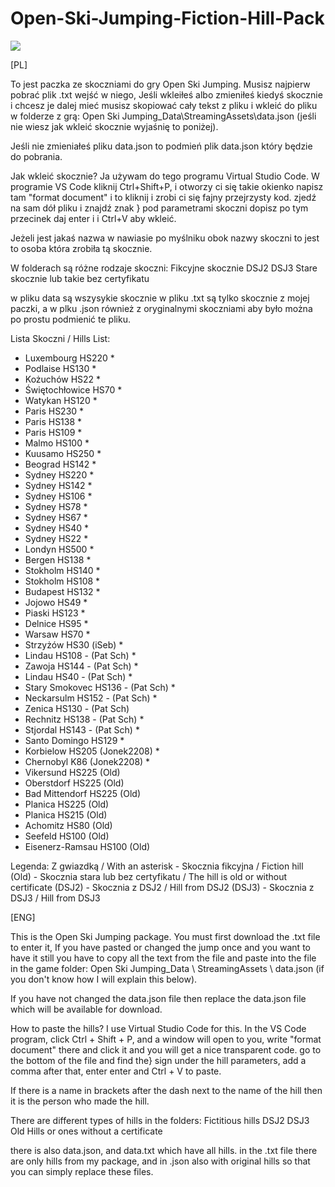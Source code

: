 # Open-Ski-Jumping-Fiction-Hill-Pack

<img src="https://media.discordapp.net/attachments/703146900706164736/704704584697774144/cover.png?width=1440&height=592">

[PL]

To jest paczka ze skoczniami do gry Open Ski Jumping.
Musisz najpierw pobrać plik .txt wejść w niego, Jeśli wkleiłeś albo zmieniłeś kiedyś skocznie i chcesz je dalej mieć musisz skopiować cały tekst z pliku i wkleić do pliku w folderze z grą: Open Ski Jumping_Data\StreamingAssets\data.json (jeśli nie wiesz jak wkleić skocznie wyjaśnię to poniżej).


Jeśli nie zmieniałeś pliku data.json to podmień plik data.json który będzie do pobrania.


Jak wkleić skocznie?
Ja używam do tego programu Virtual Studio Code.
W programie VS Code kliknij Ctrl+Shift+P, i otworzy ci się takie okienko napisz tam "format document" i to kliknij i zrobi ci się fajny przejrzysty kod.
zjedź na sam dół pliku i znajdź znak } pod parametrami skoczni dopisz po tym przecinek daj enter i i Ctrl+V aby wkleić.

Jeżeli jest jakaś nazwa w nawiasie po myślniku obok nazwy skoczni to jest to osoba która zrobiła tą skocznie.

W folderach są różne rodzaje skoczni:
Fikcyjne skocznie
DSJ2
DSJ3
Stare skocznie lub takie bez certyfikatu

w pliku data są wszysykie skocznie
w pliku .txt są tylko skocznie z mojej paczki, a w plku .json również z oryginalnymi skoczniami aby było można po prostu podmienić te pliku.


Lista Skoczni / Hills List:
- Luxembourg HS220 *
- Podlaise HS130 *
- Kożuchów HS22 *
- Świętochłowice HS70 *
- Watykan HS120 *
- Paris HS230 *
- Paris HS138 *
- Paris HS109 *
- Malmo HS100 *
- Kuusamo HS250 * 
- Beograd HS142 *
- Sydney HS220 *
- Sydney HS142 *
- Sydney HS106 *
- Sydney HS78 *
- Sydney HS67 *
- Sydney HS40 *
- Sydney HS22 *
- Londyn HS500 *
- Bergen HS138 *
- Stokholm HS140 * 
- Stokholm HS108 *
- Budapest HS132 *
- Jojowo HS49 *
- Piaski HS123 * 
- Delnice HS95 *
- Warsaw HS70 *
- Strzyżów HS30 (iSeb) *
- Lindau HS108 - (Pat Sch) *
- Zawoja HS144 - (Pat Sch) *
- Lindau HS40 - (Pat Sch) *
- Stary Smokovec HS136 - (Pat Sch) *
- Neckarsulm HS152 - (Pat Sch) *
- Zenica HS130 - (Pat Sch) 
- Rechnitz HS138 - (Pat Sch) *
- Stjordal HS143 - (Pat Sch) *
- Santo Domingo HS129 *
- Korbielow HS205 (Jonek2208) *
- Chernobyl K86 (Jonek2208) *
- Vikersund HS225 (Old)
- Oberstdorf HS225 (Old)
- Bad Mittendorf HS225 (Old)
- Planica HS225 (Old)
- Planica HS215 (Old)
- Achomitz HS80 (Old)
- Seefeld HS100 (Old)
- Eisenerz-Ramsau HS100 (Old)

Legenda:
Z gwiazdką / With an asterisk - Skocznia fikcyjna / Fiction hill
(Old) -  Skocznia stara lub bez certyfikatu / The hill is old or without certificate
(DSJ2) - Skocznia z DSJ2 / Hill from DSJ2
(DSJ3) - Skocznia z DSJ3 / Hill from DSJ3


[ENG]


This is the Open Ski Jumping package.
You must first download the .txt file to enter it, If you have pasted or changed the jump once and you want to have it still you have to copy all the text from the file and paste into the file in the game folder: Open Ski Jumping_Data \ StreamingAssets \ data.json (if you don't know how I will explain this below).


If you have not changed the data.json file then replace the data.json file which will be available for download.


How to paste the hills?
I use Virtual Studio Code for this.
In the VS Code program, click Ctrl + Shift + P, and a window will open to you, write "format document" there and click it and you will get a nice transparent code.
go to the bottom of the file and find the} sign under the hill parameters, add a comma after that, enter enter and Ctrl + V to paste.

If there is a name in brackets after the dash next to the name of the hill then it is the person who made the hill.

There are different types of hills in the folders:
Fictitious hills
DSJ2
DSJ3
Old Hills or ones without a certificate


there is also data.json, and data.txt which have all hills.
in the .txt file there are only hills from my package, and in .json also with original hills so that you can simply replace these files.

